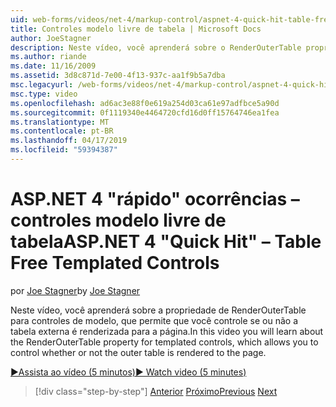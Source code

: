 ```yaml
---
uid: web-forms/videos/net-4/markup-control/aspnet-4-quick-hit-table-free-templated-controls
title: Controles modelo livre de tabela | Microsoft Docs
author: JoeStagner
description: Neste vídeo, você aprenderá sobre o RenderOuterTable propriedade para controles de modelo, que permite que você controle se a tabela externa é renderizado...
ms.author: riande
ms.date: 11/16/2009
ms.assetid: 3d8c871d-7e00-4f13-937c-aa1f9b5a7dba
msc.legacyurl: /web-forms/videos/net-4/markup-control/aspnet-4-quick-hit-table-free-templated-controls
msc.type: video
ms.openlocfilehash: ad6ac3e88f0e619a254d03ca61e97adfbce5a90d
ms.sourcegitcommit: 0f1119340e4464720cfd16d0ff15764746ea1fea
ms.translationtype: MT
ms.contentlocale: pt-BR
ms.lasthandoff: 04/17/2019
ms.locfileid: "59394387"
---
```

# <a name="aspnet-4-quick-hit--table-free-templated-controls"></a><span data-ttu-id="0e945-103">ASP.NET 4 "rápido" ocorrências – controles modelo livre de tabela</span><span class="sxs-lookup"><span data-stu-id="0e945-103">ASP.NET 4 "Quick Hit" – Table Free Templated Controls</span></span>

<span data-ttu-id="0e945-104">por [Joe Stagner](https://github.com/JoeStagner)</span><span class="sxs-lookup"><span data-stu-id="0e945-104">by [Joe Stagner](https://github.com/JoeStagner)</span></span>

<span data-ttu-id="0e945-105">Neste vídeo, você aprenderá sobre a propriedade de RenderOuterTable para controles de modelo, que permite que você controle se ou não a tabela externa é renderizada para a página.</span><span class="sxs-lookup"><span data-stu-id="0e945-105">In this video you will learn about the RenderOuterTable property for templated controls, which allows you to control whether or not the outer table is rendered to the page.</span></span> 

[<span data-ttu-id="0e945-106">&#9654;Assista ao vídeo (5 minutos)</span><span class="sxs-lookup"><span data-stu-id="0e945-106">&#9654; Watch video (5 minutes)</span></span>](https://channel9.msdn.com/Blogs/ASP-NET-Site-Videos/aspnet-4-quick-hit-table-free-templated-controls)

> [!div class="step-by-step"]
> <span data-ttu-id="0e945-107">[Anterior](aspnet-4-quick-hit-new-rendering-option-for-check-box-lists-and-radio-button-lists.md)
> [Próximo](aspnet-4-quick-hit-tableless-menu-control.md)</span><span class="sxs-lookup"><span data-stu-id="0e945-107">[Previous](aspnet-4-quick-hit-new-rendering-option-for-check-box-lists-and-radio-button-lists.md)
[Next](aspnet-4-quick-hit-tableless-menu-control.md)</span></span>
